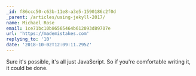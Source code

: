 ```yaml
---
_id: f86ccc50-c63b-11e8-a3e5-1590186c2f0d
_parent: /articles/using-jekyll-2017/
name: Michael Rose
email: 1ce71bc10b86565464b612093d89707e
url: 'https://mademistakes.com'
replying_to: '10'
date: '2018-10-02T12:09:11.295Z'
---
```


Sure it's possible, it's all just JavaScript. So if you're comfortable writing
it, it could be done.
